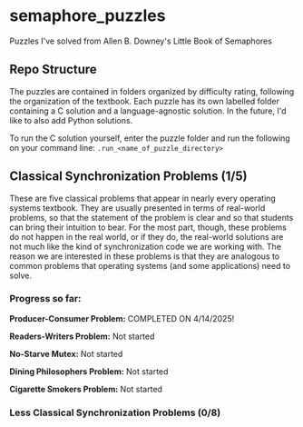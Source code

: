 # semaphore_puzzles
Puzzles I've solved from Allen B. Downey's Little Book of Semaphores

## Repo Structure

The puzzles are contained in folders organized by difficulty rating, following the organization of the textbook. Each puzzle has its own labelled folder containing a C solution and a language-agnostic solution. In the future, I'd like to also add Python solutions.

To run the C solution yourself, enter the puzzle folder and run the following on your command line:
`.run_<name_of_puzzle_directory>`

## Classical Synchronization Problems (1/5)

These are five classical problems that appear in nearly every operating systems textbook. They are usually presented in terms of real-world problems, so that the statement of the problem is clear and so that students can bring their intuition to bear. For the most part, though, these problems do not happen in the real world, or if they do, the real-world solutions are not much like the kind of synchronization code we are working with. The reason we are interested in these problems is that they are analogous to common problems that operating systems (and some applications) need to solve.

### Progress so far:

**Producer-Consumer Problem:** COMPLETED ON 4/14/2025!

**Readers-Writers Problem:** Not started

**No-Starve Mutex:** Not started

**Dining Philosophers Problem:** Not started

**Cigarette Smokers Problem:** Not started

### Less Classical Synchronization Problems (0/8)
